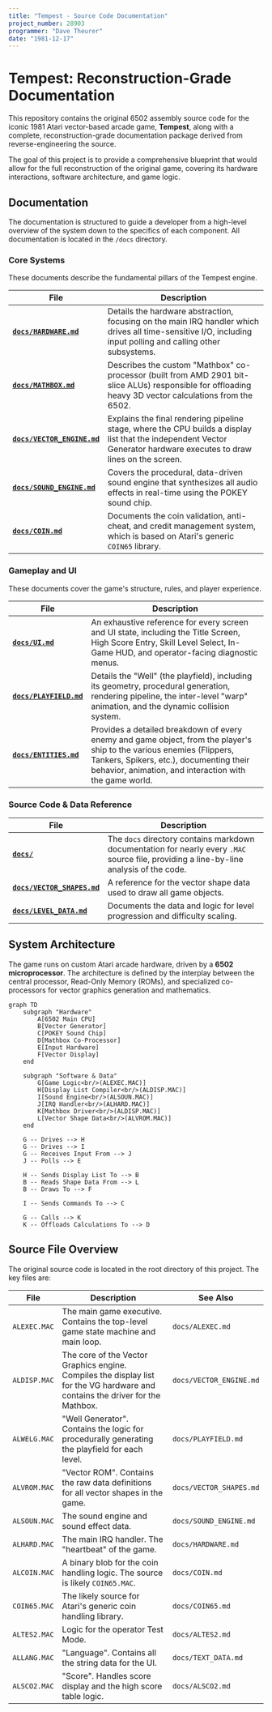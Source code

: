 ```yaml
---
title: "Tempest - Source Code Documentation"
project_number: 28903
programmer: "Dave Theurer"
date: "1981-12-17"
---
```


# Tempest: Reconstruction-Grade Documentation

This repository contains the original 6502 assembly source code for the iconic 1981 Atari vector-based arcade game, **Tempest**, along with a complete, reconstruction-grade documentation package derived from reverse-engineering the source.

The goal of this project is to provide a comprehensive blueprint that would allow for the full reconstruction of the original game, covering its hardware interactions, software architecture, and game logic.

## Documentation

The documentation is structured to guide a developer from a high-level overview of the system down to the specifics of each component. All documentation is located in the `/docs` directory.

### Core Systems

These documents describe the fundamental pillars of the Tempest engine.

| File | Description |
|---|---|
| [**`docs/HARDWARE.md`**](./docs/HARDWARE.md) | Details the hardware abstraction, focusing on the main IRQ handler which drives all time-sensitive I/O, including input polling and calling other subsystems. |
| [**`docs/MATHBOX.md`**](./docs/MATHBOX.md) | Describes the custom "Mathbox" co-processor (built from AMD 2901 bit-slice ALUs) responsible for offloading heavy 3D vector calculations from the 6502. |
| [**`docs/VECTOR_ENGINE.md`**](./docs/VECTOR_ENGINE.md) | Explains the final rendering pipeline stage, where the CPU builds a display list that the independent Vector Generator hardware executes to draw lines on the screen. |
| [**`docs/SOUND_ENGINE.md`**](./docs/SOUND_ENGINE.md) | Covers the procedural, data-driven sound engine that synthesizes all audio effects in real-time using the POKEY sound chip. |
| [**`docs/COIN.md`**](./docs/COIN.md) | Documents the coin validation, anti-cheat, and credit management system, which is based on Atari's generic `COIN65` library. |

### Gameplay and UI

These documents cover the game's structure, rules, and player experience.

| File | Description |
|---|---|
| [**`docs/UI.md`**](./docs/UI.md) | An exhaustive reference for every screen and UI state, including the Title Screen, High Score Entry, Skill Level Select, In-Game HUD, and operator-facing diagnostic menus. |
| [**`docs/PLAYFIELD.md`**](./docs/PLAYFIELD.md) | Details the "Well" (the playfield), including its geometry, procedural generation, rendering pipeline, the inter-level "warp" animation, and the dynamic collision system. |
| [**`docs/ENTITIES.md`**](./docs/ENTITIES.md) | Provides a detailed breakdown of every enemy and game object, from the player's ship to the various enemies (Flippers, Tankers, Spikers, etc.), documenting their behavior, animation, and interaction with the game world. |

### Source Code & Data Reference

| File | Description |
|---|---|
| [**`docs/`**](./docs/) | The `docs` directory contains markdown documentation for nearly every `.MAC` source file, providing a line-by-line analysis of the code. |
| [**`docs/VECTOR_SHAPES.md`**](./docs/VECTOR_SHAPES.md) | A reference for the vector shape data used to draw all game objects. |
| [**`docs/LEVEL_DATA.md`**](./docs/LEVEL_DATA.md) | Documents the data and logic for level progression and difficulty scaling. |

## System Architecture

The game runs on custom Atari arcade hardware, driven by a **6502 microprocessor**. The architecture is defined by the interplay between the central processor, Read-Only Memory (ROMs), and specialized co-processors for vector graphics generation and mathematics.

```mermaid
graph TD
    subgraph "Hardware"
        A[6502 Main CPU]
        B[Vector Generator]
        C[POKEY Sound Chip]
        D[Mathbox Co-Processor]
        E[Input Hardware]
        F[Vector Display]
    end

    subgraph "Software & Data"
        G[Game Logic<br/>(ALEXEC.MAC)]
        H[Display List Compiler<br/>(ALDISP.MAC)]
        I[Sound Engine<br/>(ALSOUN.MAC)]
        J[IRQ Handler<br/>(ALHARD.MAC)]
        K[Mathbox Driver<br/>(ALDISP.MAC)]
        L[Vector Shape Data<br/>(ALVROM.MAC)]
    end

    G -- Drives --> H
    G -- Drives --> I
    G -- Receives Input From --> J
    J -- Polls --> E

    H -- Sends Display List To --> B
    B -- Reads Shape Data From --> L
    B -- Draws To --> F

    I -- Sends Commands To --> C

    G -- Calls --> K
    K -- Offloads Calculations To --> D
```

## Source File Overview

The original source code is located in the root directory of this project. The key files are:

| File | Description | See Also |
|---|---|---|
| `ALEXEC.MAC` | The main game executive. Contains the top-level game state machine and main loop. | `docs/ALEXEC.md` |
| `ALDISP.MAC` | The core of the Vector Graphics engine. Compiles the display list for the VG hardware and contains the driver for the Mathbox. | `docs/VECTOR_ENGINE.md` |
| `ALWELG.MAC` | "Well Generator". Contains the logic for procedurally generating the playfield for each level. | `docs/PLAYFIELD.md` |
| `ALVROM.MAC` | "Vector ROM". Contains the raw data definitions for all vector shapes in the game. | `docs/VECTOR_SHAPES.md` |
| `ALSOUN.MAC` | The sound engine and sound effect data. | `docs/SOUND_ENGINE.md` |
| `ALHARD.MAC` | The main IRQ handler. The "heartbeat" of the game. | `docs/HARDWARE.md` |
| `ALCOIN.MAC` | A binary blob for the coin handling logic. The source is likely `COIN65.MAC`. | `docs/COIN.md` |
| `COIN65.MAC` | The likely source for Atari's generic coin handling library. | `docs/COIN65.md` |
| `ALTES2.MAC` | Logic for the operator Test Mode. | `docs/ALTES2.md` |
| `ALLANG.MAC` | "Language". Contains all the string data for the UI. | `docs/TEXT_DATA.md` |
| `ALSCO2.MAC` | "Score". Handles score display and the high score table logic. | `docs/ALSCO2.md` | 